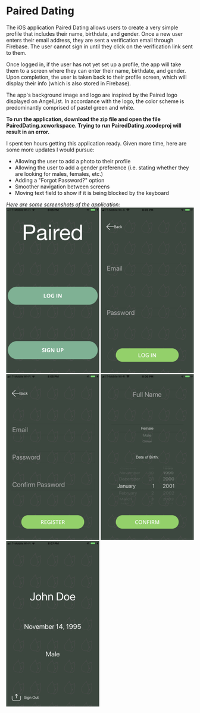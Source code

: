 # Paired Dating

The iOS application Paired Dating allows users to create a very simple profile that includes their name, birthdate, and gender. Once a new user enters their email address, they are sent a verification email through Firebase. The user cannot sign in until they click on the verification link sent to them.

Once logged in, if the user has not yet set up a profile, the app will take them to a screen where they can enter their name, birthdate, and gender. Upon completion, the user is taken back to their profile screen, which will display their info (which is also stored in Firebase). 

The app's background image and logo are inspired by the Paired logo displayed on AngelList. In accordance with the logo, the color scheme is predominantly comprised of pastel green and white. 

<b>To run the application, download the zip file and open the file PairedDating.xcworkspace. Trying to run PairedDating.xcodeproj will result in an error.</b>

I spent ten hours getting this application ready. Given more time, here are some more updates I would pursue:
<ul>
  <li>Allowing the user to add a photo to their profile</li>
  <li>Allowing the user to add a gender preference (i.e. stating whether they are looking for males, females, etc.)</li>
  <li>Adding a "Forgot Password?" option</li>
  <li>Smoother navigation between screens</li>
  <li>Moving text field to show if it is being blocked by the keyboard</li>
</ul>

<i>Here are some screenshots of the application: </i>
<br>
<kbd><img src="Images/Home.PNG" width="250"></kbd> <kbd><img src="Images/Login.PNG" width="250"></kbd><kbd><img src="Images/Signup.PNG" width="250"></kbd>
<kbd><img src="Images/SetUpProfile.PNG" width="250"></kbd> <kbd><img src="Images/Profile.PNG" width="250"></kbd>
